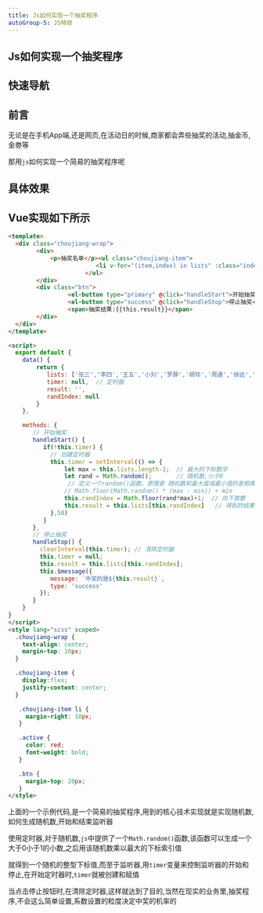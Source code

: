 ```yaml
---
title: Js如何实现一个抽奖程序
autoGroup-5: JS特效
---
```


## Js如何实现一个抽奖程序

## 快速导航

<TOC />

## 前言

无论是在手机App端,还是网页,在活动日的时候,商家都会弄些抽奖的活动,抽金币,金劵等

那用`js`如何实现一个简易的抽奖程序呢

## 具体效果

<template>
  <div class="choujiang-wrap">
        <div>
            <p>抽奖名单</p><ul class="choujiang-list">
                         <li v-for="(item,index) in lists" :class="index==randIndex?'active':''" :key="index">{{item}}</li>
                      </ul>
        </div>
        <div class="btn">
                 <el-button type="primary" @click="handleStart">开始抽奖</el-button>
                 <el-button type="success" @click="handleStop">停止抽奖</el-button>
                 <span>抽奖结果:{{this.result}}</span>
        </div>
  </div>
</template>

<script>
  export default {
    data() {
        return {
           lists: ['张三','李四','王五','小刘','罗胖','胡玲','周通','徐达','杨新'],
           timer: null,  // 定时器
           result: '',
           randIndex: null
        }
    },

    methods: {
       // 开始抽奖
       handleStart() {
          if(!this.timer) {
            // 创建定时器
            this.timer = setInterval(() => {
                let max = this.lists.length-1;  // 最大的下标数字
                let rand = Math.random();       // 随机数,小于0
                 // 定义一个random()函数，原理是 随机数和最大值减最小值的差相乘 最后再加上最小值
                // Math.floor(Math.random() * (max - min)) + min
                this.randIndex = Math.floor(rand*max)+1;  // 向下取整
                this.result = this.lists[this.randIndex]   // 得到的结果
            },50)
          }
       },
       // 停止抽奖
       handleStop() {
         clearInterval(this.timer); // 清除定时器
         this.timer = null;
         this.result = this.lists[this.randIndex];
         this.$message({
            message: `中奖的是${this.result}`,
            type: 'success'
         });
       }
    }
}
</script>
<style >
  .choujiang-wrap {
    text-align: center;
    margin-top: 10px;
  }

  .choujiang-list {
    display:flex;
    justify-content: center;
  }

   .choujiang-list li {
     margin-right: 10px;
   }

   .active {
     color: red;
     font-weight: bold;
   }

   .btn {
     margin-top: 20px;
   }
</style>

## Vue实现如下所示

```html
<template>
  <div class="choujiang-wrap">
        <div>
            <p>抽奖名单</p><ul class="choujiang-item">
                         <li v-for="(item,index) in lists" :class="index==randIndex?'active':''" :key="index">{{item}}</li>
                      </ul>
        </div>
        <div class="btn">
                 <el-button type="primary" @click="handleStart">开始抽奖</el-button>
                 <el-button type="success" @click="handleStop">停止抽奖</el-button>
                 <span>抽奖结果:{{this.result}}</span>
        </div>
  </div>
</template>

<script>
  export default {
    data() {
        return {
           lists: ['张三','李四','王五','小刘','罗胖','胡玲','周通','徐达','杨新'],
           timer: null,  // 定时器
           result: '',
           randIndex: null
        }
    },

    methods: {
       // 开始抽奖
       handleStart() {
          if(!this.timer) {
            // 创建定时器
            this.timer = setInterval(() => {
                let max = this.lists.length-1;  // 最大的下标数字
                let rand = Math.random();       // 随机数,小于0
                 // 定义一个random()函数，原理是 随机数和最大值减最小值的差相乘 最后再加上最小值
                // Math.floor(Math.random() * (max - min)) + min
                this.randIndex = Math.floor(rand*max)+1;  // 向下取整
                this.result = this.lists[this.randIndex]   // 得到的结果
            },50)
          }
       },
       // 停止抽奖
       handleStop() {
         clearInterval(this.timer); // 清除定时器
         this.timer = null;
         this.result = this.lists[this.randIndex];
         this.$message({
            message: `中奖的是${this.result}`,
            type: 'success'
         });
       }
    }
}
</script>
<style lang="scss" scoped>
  .choujiang-wrap {
    text-align: center;
    margin-top: 10px;
  }

  .choujiang-item {
    display:flex;
    justify-content: center;
  }

   .choujiang-item li {
     margin-right: 10px;
   }

   .active {
     color: red;
     font-weight: bold;
   }

   .btn {
     margin-top: 20px;
   }
</style>
```

上面的一个示例代码,是一个简易的抽奖程序,用到的核心技术实现就是实现随机数,如何生成随机数,开始和结束监听器

使用定时器,对于随机数,`js`中提供了一个`Math.random()`函数,该函数可以生成一个大于0小于1的小数,之后用该随机数乘以最大的下标索引值

就得到一个随机的整型下标值,而至于监听器,用`timer`变量来控制监听器的开始和停止,在开始定时器时,`timer`就被创建和赋值

当点击停止按钮时,在清除定时器,这样就达到了目的,当然在现实的业务里,抽奖程序,不会这么简单设置,系数设置的粒度决定中奖的机率的

<footer-FooterLink :isShareLink="false" :isDaShang="true" />
<footer-FeedBack />